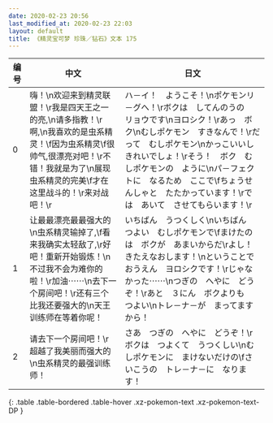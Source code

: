 ```yaml
---
date: 2020-02-23 20:56
last_modified_at: 2020-02-23 22:03
layout: default
title: 《精灵宝可梦 珍珠／钻石》文本 175
---
```

| 编号 | 中文 | 日文 |
| ---- | ---- | ---- |
| 0 | 嗨！\n欢迎来到精灵联盟！\r我是四天王之一的亮,\n请多指教！\r啊,\n我喜欢的是虫系精灵！\f因为虫系精灵\f很帅气,很漂亮对吧！\r不错！我就是为了\n展现虫系精灵的完美\f才在这里战斗的！\r来对战吧！\r | ハ－イ！　ようこそ！\nポケモンリ－グへ！\rボクは　してんのうの　リョウです\nヨロシク！\rあっ　ボク\nむしポケモン　すきなんで！\rだって　むしポケモン\nかっこいいし　きれいでしょ！\rそう！　ボク　むしポケモンの　ように\nパ－フェクトに　なるため　ここで\fちょうせんしゃと　たたかっています！\rでは　あいて　させてもらいます！\r |
| 1 | 让最最漂亮最最强大的\n虫系精灵输掉了,\f看来我确实太轻敌了,\r好吧！重新开始锻炼！\n不过我不会为难你的啦！\r加油⋯⋯\n去下一个房间吧！\r还有三个比我还要强大的\n天王训练师在等着你呢！ | いちばん　うつくしく\nいちばん　つよい　むしポケモンで\fまけたのは　ボクが　あまいからだ\rよし！　きたえなおします！\nということで　おうえん　ヨロシクです！\rじゃなかった⋯⋯\nつぎの　へやに　どうぞ！\rあと　３にん　ボクよりも　つよい\nトレ－ナ－が　まってますから！ |
| 2 | 请去下一个房间吧！\r超越了我美丽而强大的\n虫系精灵的最强训练师！ | さあ　つぎの　へやに　どうぞ！\rボクは　つよくて　うつくしい\nむしポケモンに　まけないだけの\fさいこうの　トレ－ナ－に　なります！ |
{: .table .table-bordered .table-hover .xz-pokemon-text .xz-pokemon-text-DP }